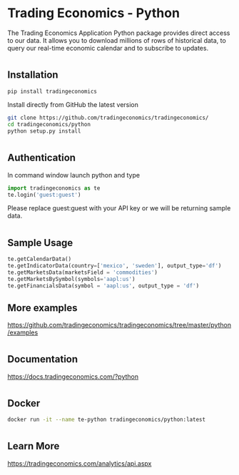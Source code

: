 
# Trading Economics - Python

The Trading Economics Application Python package provides direct access to our data. It allows you to download millions of rows of historical data, to query our real-time economic calendar and to subscribe to updates. 

#

## Installation


```bash
pip install tradingeconomics
```

Install directly from GitHub the latest version

```bash
git clone https://github.com/tradingeconomics/tradingeconomics/
cd tradingeconomics/python
python setup.py install
```

#

## Authentication


In command window launch python and type

```python
import tradingeconomics as te
te.login('guest:guest')
```
Please replace guest:guest with your API key or we will be returning sample data.

#

## Sample Usage

```python
te.getCalendarData()
te.getIndicatorData(country=['mexico', 'sweden'], output_type='df')
te.getMarketsData(marketsField = 'commodities')
te.getMarketsBySymbol(symbols='aapl:us')
te.getFinancialsData(symbol = 'aapl:us', output_type = 'df')
```

## More examples

https://github.com/tradingeconomics/tradingeconomics/tree/master/python/examples

#

## Documentation

https://docs.tradingeconomics.com/?python

#

## Docker
```bash
docker run -it --name te-python tradingeconomics/python:latest
```

#

## Learn More

https://tradingeconomics.com/analytics/api.aspx

